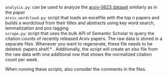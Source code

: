 ``analysis.py``: can be used to analyze the [arxiv-0623 dataset](../data/) similarly as in the paper  
``arxiv_wordcloud.py``: script that loads an excelfile with the top n papers and builds a wordcloud from their titles and abstracts using key word search, lemmatization and pos tagging  
``scrape.py``: script that uses the bulk API of Semantic Scholar to query the citation counts of recently released Arxiv papers. The raw data is stored in a separate files. Whenever you want to regenerate, these file needs to be deleted: papers.shelf.\* . Additionally, the script will create an xlsx file from the raw data with one additional row that shows the normalized citation count per week.

When running these scripts, also consider the comments in the files. 
